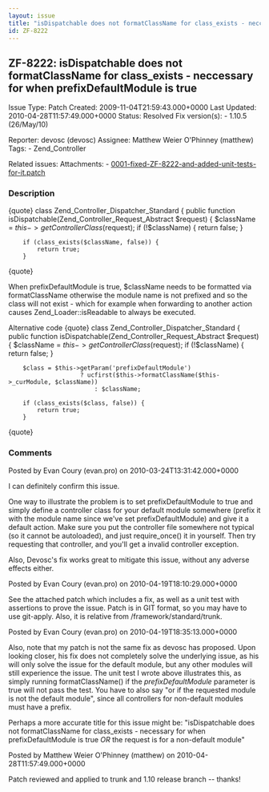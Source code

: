 ```yaml
---
layout: issue
title: "isDispatchable does not formatClassName for class_exists - neccessary for when prefixDefaultModule is true"
id: ZF-8222
---
```


ZF-8222: isDispatchable does not formatClassName for class\_exists - neccessary for when prefixDefaultModule is true
--------------------------------------------------------------------------------------------------------------------

 Issue Type: Patch Created: 2009-11-04T21:59:43.000+0000 Last Updated: 2010-04-28T11:57:49.000+0000 Status: Resolved Fix version(s): - 1.10.5 (26/May/10)
 
 Reporter:  devosc (devosc)  Assignee:  Matthew Weier O'Phinney (matthew)  Tags: - Zend\_Controller
 
 Related issues: 
 Attachments: - [0001-fixed-ZF-8222-and-added-unit-tests-for-it.patch](/issues/secure/attachment/13017/0001-fixed-ZF-8222-and-added-unit-tests-for-it.patch)
 
### Description

{quote} class Zend\_Controller\_Dispatcher\_Standard { public function isDispatchable(Zend\_Controller\_Request\_Abstract $request) { $className = $this->getControllerClass($request); if (!$className) { return false; }

 
        if (class_exists($className, false)) {
            return true;
        }


{quote}

When prefixDefaultModule is true, $className needs to be formatted via formatClassName otherwise the module name is not prefixed and so the class will not exist - which for example when forwarding to another action causes Zend\_Loader::isReadable to always be executed.

Alternative code {quote} class Zend\_Controller\_Dispatcher\_Standard { public function isDispatchable(Zend\_Controller\_Request\_Abstract $request) { $className = $this->getControllerClass($request); if (!$className) { return false; }

 
        $class = $this->getParam('prefixDefaultModule')
                        ? ucfirst($this->formatClassName($this->_curModule, $className))
                            : $className;
    
        if (class_exists($class, false)) {
            return true;
        }


{quote}

 

 

### Comments

Posted by Evan Coury (evan.pro) on 2010-03-24T13:31:42.000+0000

I can definitely confirm this issue.

One way to illustrate the problem is to set prefixDefaultModule to true and simply define a controller class for your default module somewhere (prefix it with the module name since we've set prefixDefaultModule) and give it a default action. Make sure you put the controller file somewhere not typical (so it cannot be autoloaded), and just require\_once() it in yourself. Then try requesting that controller, and you'll get a invalid controller exception.

Also, Devosc's fix works great to mitigate this issue, without any adverse effects either.

 

 

Posted by Evan Coury (evan.pro) on 2010-04-19T18:10:29.000+0000

See the attached patch which includes a fix, as well as a unit test with assertions to prove the issue. Patch is in GIT format, so you may have to use git-apply. Also, it is relative from /framework/standard/trunk.

 

 

Posted by Evan Coury (evan.pro) on 2010-04-19T18:35:13.000+0000

Also, note that my patch is not the same fix as devosc has proposed. Upon looking closer, his fix does not completely solve the underlying issue, as his will only solve the issue for the default module, but any other modules will still experience the issue. The unit test I wrote above illustrates this, as simply running formatClassName() if the _prefixDefaultModule_ parameter is true will not pass the test. You have to also say "or if the requested module is not the default module", since all controllers for non-default modules must have a prefix.

Perhaps a more accurate title for this issue might be: "isDispatchable does not formatClassName for class\_exists - necessary for when prefixDefaultModule is true _OR_ the request is for a non-default module"

 

 

Posted by Matthew Weier O'Phinney (matthew) on 2010-04-28T11:57:49.000+0000

Patch reviewed and applied to trunk and 1.10 release branch -- thanks!

 

 